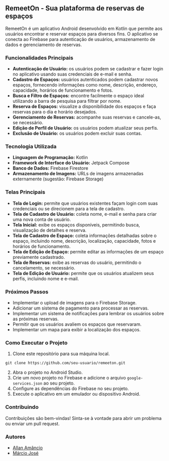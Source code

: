 ## RemeetOn - Sua plataforma de reservas de espaços

RemeetOn é um aplicativo Android desenvolvido em Kotlin que permite aos usuários encontrar e reservar espaços para diversos fins. O aplicativo se conecta ao Firebase para autenticação de usuários, armazenamento de dados e gerenciamento de reservas.

### Funcionalidades Principais

* **Autenticação de Usuário:** os usuários podem se cadastrar e fazer login no aplicativo usando suas credenciais de e-mail e senha.
* **Cadastro de Espaços:** usuários autenticados podem cadastrar novos espaços, fornecendo informações como nome, descrição, endereço, capacidade, horários de funcionamento e fotos.
* **Busca e Filtro de Espaços:**  encontre facilmente o espaço ideal utilizando a barra de pesquisa para filtrar por nome.
* **Reserva de Espaços:** visualize a disponibilidade dos espaços e faça reservas para o dia e horário desejados.
* **Gerenciamento de Reservas:** acompanhe suas reservas e cancele-as, se necessário.
* **Edição de Perfil de Usuário:** os usuários podem atualizar seus perfis.
* **Exclusão de Usuário:** os usuários podem excluir suas contas.

### Tecnologia Utilizada

* **Linguagem de Programação:** Kotlin
* **Framework de Interface do Usuário:** Jetpack Compose
* **Banco de Dados:** Firebase Firestore
* **Armazenamento de Imagens:** URLs de imagens armazenadas externamente (sugestão: Firebase Storage)

### Telas Principais

* **Tela de Login:** permite que usuários existentes façam login com suas credenciais ou se direcionem para a tela de cadastro.
* **Tela de Cadastro de Usuário:** coleta nome, e-mail e senha para criar uma nova conta de usuário.
* **Tela Inicial:** exibe os espaços disponíveis, permitindo busca, visualização de detalhes e reserva.
* **Tela de Cadastro de Espaço:** coleta informações detalhadas sobre o espaço, incluindo nome, descrição, localização, capacidade, fotos e horários de funcionamento.
* **Tela de Edição de Espaço:** permite editar as informações de um espaço previamente cadastrado.
* **Tela de Reservas:** exibe as reservas do usuário, permitindo o cancelamento, se necessário.
* **Tela de Edição de Usuário:** permite que os usuários atualizem seus perfis, incluindo nome e e-mail.

### Próximos Passos

* Implementar o upload de imagens para o Firebase Storage.
* Adicionar um sistema de pagamento para processar as reservas.
* Implementar um sistema de notificações para lembrar os usuários sobre as próximas reservas.
* Permitir que os usuários avaliem os espaços que reservaram.
* Implementar um mapa para exibir a localização dos espaços.

### Como Executar o Projeto

1. Clone este repositório para sua máquina local.
```
git clone https://github.com/seu-usuario/remeeton.git
```
2. Abra o projeto no Android Studio.
3. Crie um novo projeto no Firebase e adicione o arquivo `google-services.json` ao seu projeto.
4. Configure as dependências do Firebase no seu projeto.
5. Execute o aplicativo em um emulador ou dispositivo Android.

### Contribuindo

Contribuições são bem-vindas! Sinta-se à vontade para abrir um problema ou enviar um pull request.

### Autores

- [Allan Amâncio](https://github.com/AllanSmithll)
- [Márcio José](https://github.com/ImMarcio)
